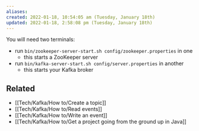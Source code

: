```yaml
---
aliases: 
created: 2022-01-18, 10:54:05 am (Tuesday, January 18th)
updated: 2022-01-18, 2:58:08 pm (Tuesday, January 18th)
---
```

You will need two terminals:
- run `bin/zookeeper-server-start.sh config/zookeeper.properties` in one
    - this starts a ZooKeeper server
- run `bin/kafka-server-start.sh config/server.properties` in another
    - this starts your Kafka broker

## Related
- [[Tech/Kafka/How to/Create a topic]]
- [[Tech/Kafka/How to/Read events]]
- [[Tech/Kafka/How to/Write an event]]
- [[Tech/Kafka/How to/Get a project going from the ground up in Java]]